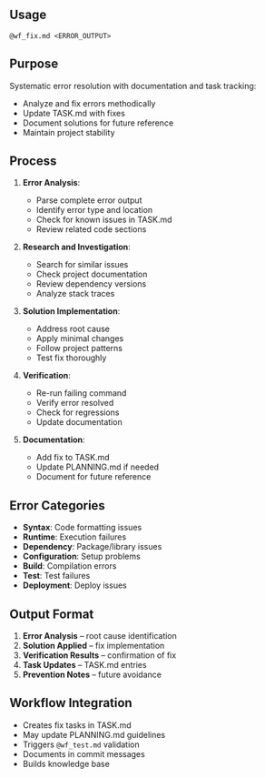 ## Usage
`@wf_fix.md <ERROR_OUTPUT>`

## Purpose
Systematic error resolution with documentation and task tracking:
- Analyze and fix errors methodically
- Update TASK.md with fixes
- Document solutions for future reference
- Maintain project stability

## Process
1. **Error Analysis**:
   - Parse complete error output
   - Identify error type and location
   - Check for known issues in TASK.md
   - Review related code sections

2. **Research and Investigation**:
   - Search for similar issues
   - Check project documentation
   - Review dependency versions
   - Analyze stack traces

3. **Solution Implementation**:
   - Address root cause
   - Apply minimal changes
   - Follow project patterns
   - Test fix thoroughly

4. **Verification**:
   - Re-run failing command
   - Verify error resolved
   - Check for regressions
   - Update documentation

5. **Documentation**:
   - Add fix to TASK.md
   - Update PLANNING.md if needed
   - Document for future reference

## Error Categories
- **Syntax**: Code formatting issues
- **Runtime**: Execution failures
- **Dependency**: Package/library issues
- **Configuration**: Setup problems
- **Build**: Compilation errors
- **Test**: Test failures
- **Deployment**: Deploy issues

## Output Format
1. **Error Analysis** – root cause identification
2. **Solution Applied** – fix implementation
3. **Verification Results** – confirmation of fix
4. **Task Updates** – TASK.md entries
5. **Prevention Notes** – future avoidance

## Workflow Integration
- Creates fix tasks in TASK.md
- May update PLANNING.md guidelines
- Triggers `@wf_test.md` validation
- Documents in commit messages
- Builds knowledge base
